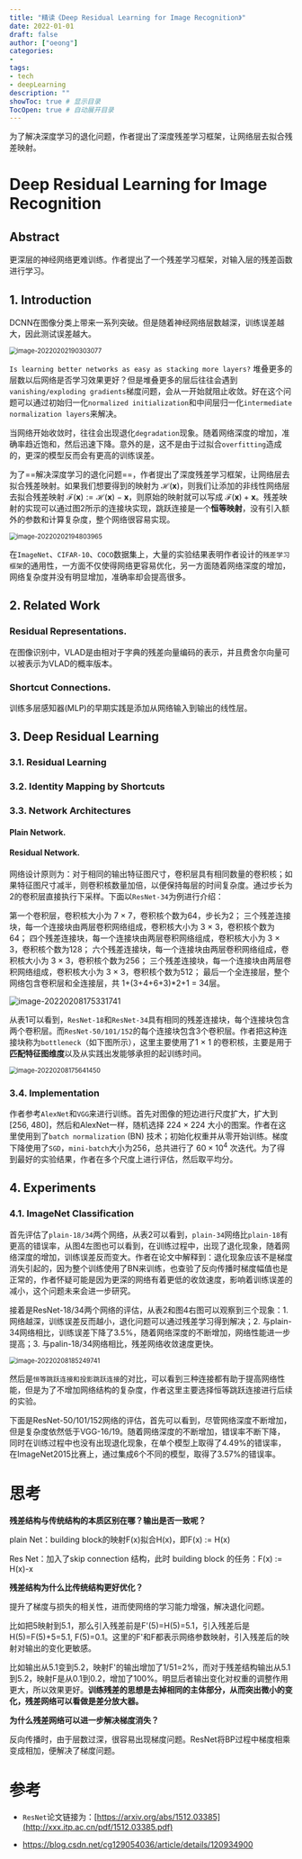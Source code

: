 ```yaml
---
title: "精读《Deep Residual Learning for Image Recognition》"
date: 2022-01-01
draft: false
author: ["oeong"]
categories: 
- 
tags: 
- tech
- deepLearning
description: ""
showToc: true # 显示目录
TocOpen: true # 自动展开目录
---
```


为了解决深度学习的退化问题，作者提出了深度残差学习框架，让网络层去拟合残差映射。

<!-- more -->

# Deep Residual Learning for Image Recognition

## Abstract

更深层的神经网络更难训练。作者提出了一个残差学习框架，对输入层的残差函数进行学习。

## 1. Introduction

DCNN在图像分类上带来一系列突破。但是随着神经网络层数越深，训练误差越大，因此测试误差越大。

<img src="https://gitee.com/oeong/picgo/raw/master/images/20220202190314.png" alt="image-20220202190303077" style="zoom: 80%;" />

`Is learning better networks as easy as stacking more layers?` 堆叠更多的层数以后网络是否学习效果更好？但是堆叠更多的层后往往会遇到`vanishing/exploding gradients`梯度问题，会从一开始就阻止收敛。好在这个问题可以通过初始归一化`normalized initialization`和中间层归一化`intermediate normalization layers`来解决。

当网络开始收敛时，往往会出现退化`degradation`现象。随着网络深度的增加，准确率趋近饱和，然后迅速下降。意外的是，这不是由于过拟合`overfitting`造成的，更深的模型反而会有更高的训练误差。

为了==解决深度学习的退化问题==，作者提出了深度残差学习框架，让网络层去拟合残差映射。如果我们想要得到的映射为 $\mathcal{H}(\mathbf{x})$，则我们让添加的非线性网络层去拟合残差映射 $\mathcal{F}(\mathbf{x}):=\mathcal{H}(\mathbf{x})-\mathbf{x}$，则原始的映射就可以写成 $\mathcal{F}(\mathbf{x})+\mathbf{x}$。残差映射的实现可以通过图2所示的连接块实现，跳跃连接是一个**恒等映射**，没有引入额外的参数和计算复杂度，整个网络很容易实现。

<img src="https://gitee.com/oeong/picgo/raw/master/images/20220202194810.png" alt="image-20220202194803965" style="zoom:80%;" />

在`ImageNet`、`CIFAR-10`、`COCO`数据集上，大量的实验结果表明作者设计的`残差学习框架`的通用性，一方面不仅使得网络更容易优化，另一方面随着网络深度的增加，网络复杂度并没有明显增加，准确率却会提高很多。

## 2. Related Work

### Residual Representations. 

在图像识别中，VLAD是由相对于字典的残差向量编码的表示，并且费舍尔向量可以被表示为VLAD的概率版本。

### Shortcut Connections.

训练多层感知器(MLP)的早期实践是添加从网络输入到输出的线性层。

## 3. Deep Residual Learning

### 3.1. Residual Learning

### 3.2. Identity Mapping by Shortcuts

### 3.3. Network Architectures

#### Plain Network.

#### Residual Network. 

网络设计原则为：对于相同的输出特征图尺寸，卷积层具有相同数量的卷积核；如果特征图尺寸减半，则卷积核数量加倍，以便保持每层的时间复杂度。通过步长为2的卷积层直接执行下采样。下面以`ResNet-34`为例进行介绍：

第一个卷积层，卷积核大小为 7 × 7，卷积核个数为64，步长为2；
三个残差连接块，每一个连接块由两层卷积网络组成，卷积核大小为 3 × 3，卷积核个数为64；
四个残差连接块，每一个连接块由两层卷积网络组成，卷积核大小为 3 × 3，卷积核个数为128；
六个残差连接块，每一个连接块由两层卷积网络组成，卷积核大小为 3 × 3，卷积核个数为256；
三个残差连接块，每一个连接块由两层卷积网络组成，卷积核大小为 3 × 3，卷积核个数为512；
最后一个全连接层，整个网络包含卷积层和全连接层，共 1+(3+4+6+3)*2+1 = 34层。

![image-20220208175331741](https://gitee.com/oeong/picgo/raw/master/images/20220208175344.png)

从表1可以看到，`ResNet-18`和`ResNet-34`具有相同的残差连接块，每个连接块包含两个卷积层。而`ResNet-50/101/152`的每个连接块包含3个卷积层。作者把这种连接块称为`bottleneck`（如下图所示），这里主要使用了1 × 1 的卷积核，主要是用于**匹配特征图维度**以及从实践出发能够承担的起训练时间。

<img src="https://gitee.com/oeong/picgo/raw/master/images/20220208175643.png" alt="image-20220208175641450" style="zoom:80%;" />

### 3.4. Implementation

作者参考`AlexNet`和`VGG`来进行训练。首先对图像的短边进行尺度扩大，扩大到 [256, 480]，然后和AlexNet一样，随机选择 224 × 224 大小的图案。作者在这里使用到了`batch normalization` (BN) 技术；初始化权重并从零开始训练。梯度下降使用了`SGD`，`mini-batch`大小为256，总共进行了 $60\times10^4$ 次迭代。为了得到最好的实验结果，作者在多个尺度上进行评估，然后取平均分。

## 4. Experiments

### 4.1. ImageNet Classification

首先评估了`plain-18/34`两个网络，从表2可以看到，`plain-34`网络比`plain-18`有更高的错误率，从图4左图也可以看到，在训练过程中，出现了退化现象，随着网络深度的增加，训练误差反而变大。作者在论文中解释到：退化现象应该不是梯度消失引起的，因为整个训练使用了BN来训练，也查验了反向传播时梯度幅值也是正常的，作者怀疑可能是因为更深的网络有着更低的收敛速度，影响着训练误差的减小，这个问题未来会进一步研究。

接着是ResNet-18/34两个网络的评估，从表2和图4右图可以观察到三个现象：1. 网络越深，训练误差反而越小，退化问题可以通过残差学习得到解决；2. 与plain-34网络相比，训练误差下降了3.5%，随着网络深度的不断增加，网络性能进一步提高；3. 与palin-18/34网络相比，残差网络收敛速度更快。

<img src="https://gitee.com/oeong/picgo/raw/master/images/20220208185250.png" alt="image-20220208185249741" style="zoom:80%;" />

然后是`恒等跳跃连接和投影跳跃连接`的对比，可以看到三种连接都有助于提高网络性能，但是为了不增加网络结构的复杂度，作者这里主要选择恒等跳跃连接进行后续的实验。

下面是ResNet-50/101/152网络的评估，首先可以看到，尽管网络深度不断增加，但是复杂度依然低于VGG-16/19。随着网络深度的不断增加，错误率不断下降，同时在训练过程中也没有出现退化现象，在单个模型上取得了4.49%的错误率，在ImageNet2015比赛上，通过集成6个不同的模型，取得了3.57%的错误率。

# 思考

**残差结构与传统结构的本质区别在哪？输出是否一致呢？**

plain Net：building block的映射F(x)拟合H(x)，即F(x) := H(x)

Res Net：加入了skip connection 结构，此时 building block 的任务：F(x) := H(x)-x

**残差结构为什么比传统结构更好优化？**

提升了梯度与损失的相关性，进而使网络的学习能力增强，解决退化问题。

比如把5映射到5.1，那么引入残差前是F'(5)=H(5)=5.1，引入残差后是H(5)=F(5)+5=5.1, F(5)=0.1。这里的F'和F都表示网络参数映射，引入残差后的映射对输出的变化更敏感。

比如输出从5.1变到5.2，映射F'的输出增加了1/51=2%，而对于残差结构输出从5.1到5.2，映射F是从0.1到0.2，增加了100%。明显后者输出变化对权重的调整作用更大，所以效果更好。**训练残差的思想是去掉相同的主体部分，从而突出微小的变化，残差网络可以看做是差分放大器。**

**为什么残差网络可以进一步解决梯度消失？**

反向传播时，由于层数过深，很容易出现梯度问题。ResNet将BP过程中梯度相乘变成相加，便解决了梯度问题。

# 参考


- `ResNet`论文链接为：[https://arxiv.org/abs/1512.03385](http://xxx.itp.ac.cn/pdf/1512.03385.pdf)

- https://blog.csdn.net/cg129054036/article/details/120934900